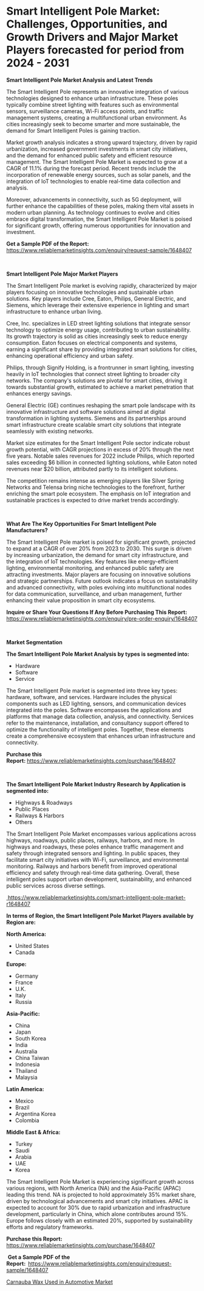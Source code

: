 <p><h1>Smart Intelligent Pole Market: Challenges, Opportunities, and Growth Drivers and Major Market Players forecasted for period from 2024 - 2031</h1></p><p><strong>Smart Intelligent Pole Market Analysis and Latest Trends</strong></p>
<p><p>The Smart Intelligent Pole represents an innovative integration of various technologies designed to enhance urban infrastructure. These poles typically combine street lighting with features such as environmental sensors, surveillance cameras, Wi-Fi access points, and traffic management systems, creating a multifunctional urban environment. As cities increasingly seek to become smarter and more sustainable, the demand for Smart Intelligent Poles is gaining traction.</p><p>Market growth analysis indicates a strong upward trajectory, driven by rapid urbanization, increased government investments in smart city initiatives, and the demand for enhanced public safety and efficient resource management. The Smart Intelligent Pole Market is expected to grow at a CAGR of 11.1% during the forecast period. Recent trends include the incorporation of renewable energy sources, such as solar panels, and the integration of IoT technologies to enable real-time data collection and analysis.</p><p>Moreover, advancements in connectivity, such as 5G deployment, will further enhance the capabilities of these poles, making them vital assets in modern urban planning. As technology continues to evolve and cities embrace digital transformation, the Smart Intelligent Pole Market is poised for significant growth, offering numerous opportunities for innovation and investment.</p></p>
<p><strong>Get a Sample PDF of the Report:&nbsp;</strong> <a href="https://www.reliablemarketinsights.com/enquiry/request-sample/1648407?utm_campaign=2013&utm_medium=2&utm_source=Github&utm_content=ia&utm_term=29122024&utm_id=smart-intelligent-pole">https://www.reliablemarketinsights.com/enquiry/request-sample/1648407</a></p>
<p>&nbsp;</p>
<p><strong>Smart Intelligent Pole Major Market Players</strong></p>
<p><p>The Smart Intelligent Pole market is evolving rapidly, characterized by major players focusing on innovative technologies and sustainable urban solutions. Key players include Cree, Eaton, Philips, General Electric, and Siemens, which leverage their extensive experience in lighting and smart infrastructure to enhance urban living.</p><p>Cree, Inc. specializes in LED street lighting solutions that integrate sensor technology to optimize energy usage, contributing to urban sustainability. Its growth trajectory is solid as cities increasingly seek to reduce energy consumption. Eaton focuses on electrical components and systems, earning a significant share by providing integrated smart solutions for cities, enhancing operational efficiency and urban safety.</p><p>Philips, through Signify Holding, is a frontrunner in smart lighting, investing heavily in IoT technologies that connect street lighting to broader city networks. The company's solutions are pivotal for smart cities, driving it towards substantial growth, estimated to achieve a market penetration that enhances energy savings.</p><p>General Electric (GE) continues reshaping the smart pole landscape with its innovative infrastructure and software solutions aimed at digital transformation in lighting systems. Siemens and its partnerships around smart infrastructure create scalable smart city solutions that integrate seamlessly with existing networks.</p><p>Market size estimates for the Smart Intelligent Pole sector indicate robust growth potential, with CAGR projections in excess of 20% through the next five years. Notable sales revenues for 2022 include Philips, which reported sales exceeding $6 billion in connected lighting solutions, while Eaton noted revenues near $20 billion, attributed partly to its intelligent solutions.</p><p>The competition remains intense as emerging players like Silver Spring Networks and Telensa bring niche technologies to the forefront, further enriching the smart pole ecosystem. The emphasis on IoT integration and sustainable practices is expected to drive market trends accordingly.</p></p>
<p>&nbsp;</p>
<p><strong>What Are The Key Opportunities For Smart Intelligent Pole Manufacturers?</strong></p>
<p><p>The Smart Intelligent Pole market is poised for significant growth, projected to expand at a CAGR of over 20% from 2023 to 2030. This surge is driven by increasing urbanization, the demand for smart city infrastructure, and the integration of IoT technologies. Key features like energy-efficient lighting, environmental monitoring, and enhanced public safety are attracting investments. Major players are focusing on innovative solutions and strategic partnerships. Future outlook indicates a focus on sustainability and advanced connectivity, with poles evolving into multifunctional nodes for data communication, surveillance, and urban management, further enhancing their value proposition in smart city ecosystems.</p></p>
<p><strong>Inquire or Share Your Questions If Any Before Purchasing This Report:</strong> <a href="https://www.reliablemarketinsights.com/enquiry/pre-order-enquiry/1648407?utm_campaign=2013&utm_medium=2&utm_source=Github&utm_content=ia&utm_term=29122024&utm_id=smart-intelligent-pole">https://www.reliablemarketinsights.com/enquiry/pre-order-enquiry/1648407</a></p>
<p>&nbsp;</p>
<p><strong>Market Segmentation</strong></p>
<p><strong>The Smart Intelligent Pole Market Analysis by types is segmented into:</strong></p>
<p><ul><li>Hardware</li><li>Software</li><li>Service</li></ul></p>
<p><p>The Smart Intelligent Pole market is segmented into three key types: hardware, software, and services. Hardware includes the physical components such as LED lighting, sensors, and communication devices integrated into the poles. Software encompasses the applications and platforms that manage data collection, analysis, and connectivity. Services refer to the maintenance, installation, and consultancy support offered to optimize the functionality of intelligent poles. Together, these elements create a comprehensive ecosystem that enhances urban infrastructure and connectivity.</p></p>
<p><strong>Purchase this Report:&nbsp;</strong><a href="https://www.reliablemarketinsights.com/purchase/1648407?utm_campaign=2013&utm_medium=2&utm_source=Github&utm_content=ia&utm_term=29122024&utm_id=smart-intelligent-pole">https://www.reliablemarketinsights.com/purchase/1648407</a></p>
<p>&nbsp;</p>
<p><strong>The Smart Intelligent Pole Market Industry Research by Application is segmented into:</strong></p>
<p><ul><li>Highways & Roadways</li><li>Public Places</li><li>Railways & Harbors</li><li>Others</li></ul></p>
<p><p>The Smart Intelligent Pole Market encompasses various applications across highways, roadways, public places, railways, harbors, and more. In highways and roadways, these poles enhance traffic management and safety through integrated sensors and lighting. In public spaces, they facilitate smart city initiatives with Wi-Fi, surveillance, and environmental monitoring. Railways and harbors benefit from improved operational efficiency and safety through real-time data gathering. Overall, these intelligent poles support urban development, sustainability, and enhanced public services across diverse settings.</p></p>
<p><a href="https://www.reliablemarketinsights.com/smart-intelligent-pole-market-r1648407?utm_campaign=2013&utm_medium=2&utm_source=Github&utm_content=ia&utm_term=29122024&utm_id=smart-intelligent-pole">&nbsp;https://www.reliablemarketinsights.com/smart-intelligent-pole-market-r1648407</a></p>
<p><strong>In terms of Region, the Smart Intelligent Pole Market Players available by Region are:</strong></p>
<p>
    <p> <strong> North America: </strong>
        <ul>
            <li>United States</li>
            <li>Canada</li>
        </ul>
        </p> 
    <p> <strong> Europe: </strong>
        <ul>
            <li>Germany</li>
            <li>France</li>
            <li>U.K.</li>
            <li>Italy</li>
            <li>Russia</li>
        </ul>
        </p> 
    <p> <strong> Asia-Pacific: </strong>
        <ul>
            <li>China</li>
            <li>Japan</li>
            <li>South Korea</li>
            <li>India</li>
            <li>Australia</li>
            <li>China Taiwan</li>
            <li>Indonesia</li>
            <li>Thailand</li>
            <li>Malaysia</li>
        </ul>
        </p> 
    <p> <strong> Latin America: </strong>
        <ul>
            <li>Mexico</li>
            <li>Brazil</li>
            <li>Argentina Korea</li>
            <li>Colombia</li>
        </ul>
        </p> 
    <p> <strong> Middle East & Africa: </strong>
        <ul>
            <li>Turkey</li>
            <li>Saudi</li>
            <li>Arabia</li>
            <li>UAE</li>
            <li>Korea</li>
        </ul>
    </p>
    </p>
<p><p>The Smart Intelligent Pole Market is experiencing significant growth across various regions, with North America (NA) and the Asia-Pacific (APAC) leading this trend. NA is projected to hold approximately 35% market share, driven by technological advancements and smart city initiatives. APAC is expected to account for 30% due to rapid urbanization and infrastructure development, particularly in China, which alone contributes around 15%. Europe follows closely with an estimated 20%, supported by sustainability efforts and regulatory frameworks.</p></p>
<p><strong>Purchase this Report: </strong><a href="https://www.reliablemarketinsights.com/purchase/1648407?utm_campaign=2013&utm_medium=2&utm_source=Github&utm_content=ia&utm_term=29122024&utm_id=smart-intelligent-pole">https://www.reliablemarketinsights.com/purchase/1648407</a></p>
<p>&nbsp;<strong>Get a Sample PDF of the Report:&nbsp;&nbsp;</strong><a href="https://www.reliablemarketinsights.com/enquiry/request-sample/1648407?utm_campaign=2013&utm_medium=2&utm_source=Github&utm_content=ia&utm_term=29122024&utm_id=smart-intelligent-pole">https://www.reliablemarketinsights.com/enquiry/request-sample/1648407</a></p>
<p><strong></strong></p>
<p><p><a href="https://github.com/MarciaRunte/Market-Research-Report-List-1/blob/main/carnauba-wax-used-in-automotive-market.md?utm_campaign=2013&utm_medium=2&utm_source=Github&utm_content=ia&utm_term=29122024&utm_id=smart-intelligent-pole">Carnauba Wax Used in Automotive Market</a></p></p>